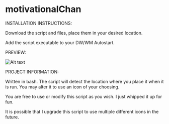 # motivationalChan

INSTALLATION INSTRUCTIONS:

Download the script and files, place them in your desired location.

Add the script executable to your DW/WM Autostart.

PREVIEW:

![Alt text](https://i.ibb.co/rbKLg9S/motivational-chan.png "Motivational-Chan")


PROJECT INFORMATION:

Written in bash. The script will detect the location where you place it when it is run. You may alter it to use an icon of your choosing.

You are free to use or modify this script as you wish. I just whipped it up for fun.

It is possible that I upgrade this script to use multiple different icons in the future.
